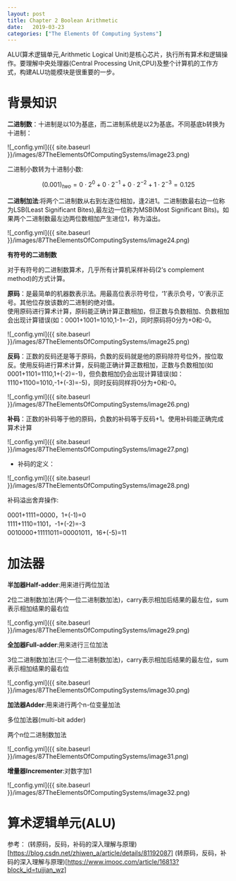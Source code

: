 ```yaml
---
layout: post
title: Chapter 2 Boolean Arithmetic
date:   2019-03-23
categories: ["The Elements Of Computing Systems"]
---
```


ALU(算术逻辑单元,Arithmetic Logical Unit)是核心芯片，执行所有算术和逻辑操作。要理解中央处理器(Central Processing Unit,CPU)及整个计算机的工作方式，构建ALU功能模块是很重要的一步。  

# 背景知识

**二进制数**：十进制是以10为基底，而二进制系统是以2为基底。不同基底b转换为十进制：  

![_config.yml]({{ site.baseurl }}/images/87TheElementsOfComputingSystems/image23.png)

二进制小数转为十进制小数:

$$(0.001)_{two}=0\cdot 2^{0}+0\cdot 2^{-1}+0\cdot 2^{-2}+ 1\cdot 2^{-3}=0.125$$

**二进制加法**:将两个二进制数从右到左逐位相加，逢2进1。二进制数最右边一位称为LSB(Least Significant Bites),最左边一位称为MSB(Most Significant Bits)。如果两个二进制数最左边两位数相加产生进位1，称为溢出。 

![_config.yml]({{ site.baseurl }}/images/87TheElementsOfComputingSystems/image24.png)

**有符号的二进制数**  

对于有符号的二进制数算术，几乎所有计算机采样补码(2’s complement method)的方式计算。

**原码**：是最简单的机器数表示法。用最高位表示符号位，‘1’表示负号，‘0’表示正号。其他位存放该数的二进制的绝对值。   
使用原码进行算术计算，原码能正确计算正数相加，但正数与负数相加、负数相加会出现计算错误(如：0001+1001=1010,1-1=-2)，同时原码将0分为+0和-0。

![_config.yml]({{ site.baseurl }}/images/87TheElementsOfComputingSystems/image25.png)

**反码**：正数的反码还是等于原码，负数的反码就是他的原码除符号位外，按位取反。使用反码进行算术计算，反码能正确计算正数相加，正数与负数相加(如0001+1101=1110,1+(-2)=-1)，但负数相加仍会出现计算错误(如：1110+1100=1010,-1+(-3)=-5)，同时反码同样将0分为+0和-0。 

![_config.yml]({{ site.baseurl }}/images/87TheElementsOfComputingSystems/image26.png)

**补码**：正数的补码等于他的原码，负数的补码等于反码+1。使用补码能正确完成算术计算

![_config.yml]({{ site.baseurl }}/images/87TheElementsOfComputingSystems/image27.png)

+ 补码的定义： 

![_config.yml]({{ site.baseurl }}/images/87TheElementsOfComputingSystems/image28.png)

补码溢出舍弃操作:  

0001+1111=0000，1+(-1)=0  
1111+1110=1101，-1+(-2)=-3   
0010000+11111011=00001011，16+(-5)=11  

# 加法器  

**半加器Half-adder**:用来进行两位加法  

2位二进制数加法(两个一位二进制数加法)，carry表示相加后结果的最左位，sum表示相加结果的最右位

![_config.yml]({{ site.baseurl }}/images/87TheElementsOfComputingSystems/image29.png)

**全加器Full-adder**:用来进行三位加法

3位二进制数加法(三个一位二进制数加法)，carry表示相加后结果的最左位，sum表示相加结果的最右位 

![_config.yml]({{ site.baseurl }}/images/87TheElementsOfComputingSystems/image30.png)

**加法器Adder**:用来进行两个n-位变量加法  

多位加法器(multi-bit adder)  

两个n位二进制数加法 

![_config.yml]({{ site.baseurl }}/images/87TheElementsOfComputingSystems/image31.png) 

**增量器Incrementer**:对数字加1  

![_config.yml]({{ site.baseurl }}/images/87TheElementsOfComputingSystems/image32.png)


# 算术逻辑单元(ALU)


参考：
(转原码，反码，补码的深入理解与原理)[https://blog.csdn.net/zhiwen_a/article/details/81192087]
(转原码，反码，补码的深入理解与原理)[https://www.imooc.com/article/16813?block_id=tuijian_wz]

